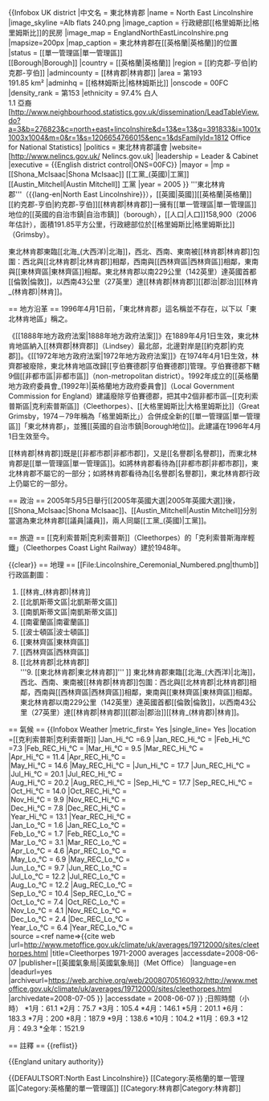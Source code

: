 {{Infobox UK district
|中文名 = 東北林肯郡
|name   = North East Lincolnshire 
|image_skyline =Alb flats 240.png
|image_caption = 行政總部[[格里姆斯比|格里姆斯比]]的民房
|image_map  = EnglandNorthEastLincolnshire.png
|mapsize=200px
|map_caption = 東北林肯郡在[[英格蘭|英格蘭]]的位置
|status   = [[單一管理區|單一管理區]]<br />[[Borough|Borough]]
|country = [[英格蘭|英格蘭]]
|region = [[約克郡-亨伯|約克郡-亨伯]]
|admincounty   = [[林肯郡|林肯郡]]
|area   =  第193<br />191.85 km²
|adminhq = [[格林姆斯比|格林姆斯比]]
|onscode  = 00FC
|density_rank = 第153
|ethnicity  = 97.4% 白人<br />1.1 亞裔<ref>[http://www.neighbourhood.statistics.gov.uk/dissemination/LeadTableView.do?a=3&b=276823&c=north+east+lincolnshire&d=13&e=13&g=391833&i=1001x1003x1004&m=0&r=1&s=1206654766015&enc=1&dsFamilyId=1812 Office for National Statistics]</ref>
|politics  = 東北林肯郡議會
|website=[http://www.nelincs.gov.uk/ Nelincs.gov.uk]
|leadership = Leader & Cabinet
|executive  = {{English district control|ONS=00FC}}
|mayor     = 
|mp = [[Shona_McIsaac|Shona McIsaac]] [[工黨_(英國)|工黨]]<br />[[Austin_Mitchell|Austin Mitchell]] 工黨
|year = 2005
}}
'''東北林肯郡'''（{{lang-en|North East Lincolnshire}}），[[英國|英國]][[英格蘭|英格蘭]][[約克郡-亨伯|約克郡-亨伯]][[林肯郡|林肯郡]]一擁有[[單一管理區|單一管理區]]地位的[[英國的自治市鎮|自治市鎮]]（borough），[[人口|人口]]158,900（2006年估計），面積191.85平方公里，行政總部位於[[格里姆斯比|格里姆斯比]]（Grimsby）。

東北林肯郡東臨[[北海_(大西洋)|北海]]，西北、西南、東南被[[林肯郡|林肯郡]]包圍：西北與[[北林肯郡|北林肯郡]]相鄰，西南與[[西林齊區|西林齊區]]相鄰，東南與[[東林齊區|東林齊區]]相鄰。東北林肯郡以南229公里（142英里）達英國首都[[倫敦|倫敦]]，以西南43公里（27英里）達[[林肯郡|林肯郡]][[郡治|郡治]][[林肯_(林肯郡)|林肯]]。

== 地方沿革 ==
1996年4月1日前，「東北林肯郡」這名稱並不存在，以下以「東北林肯地區」稱之。

《[[1888年地方政府法案|1888年地方政府法案]]》在1889年4月1日生效，東北林肯地區納入[[林齊郡|林齊郡]]（Lindsey）最北部，北邊對岸是[[約克郡|約克郡]]。《[[1972年地方政府法案|1972年地方政府法案]]》在1974年4月1日生效，林齊郡被廢除，東北林肯地區改歸[[亨伯賽德郡|亨伯賽德郡]]管理。亨伯賽德郡下轄9個[[非都市區|非都市區]]（non-metropolitan district）。1992年成立的[[英格蘭地方政府委員會_(1992年)|英格蘭地方政府委員會]]（Local Government Commission for England）建議廢除亨伯賽德郡，把其中2個非都市區─[[克利索普斯區|克利索普斯區]]（Cleethorpes）、[[大格里姆斯比|大格里姆斯比]]（Great Grimsby，1974－79年稱為「格里姆斯比」）合併成全新的[[單一管理區|單一管理區]]「東北林肯郡」，並獲[[英國的自治市鎮|Borough地位]]。此建議在1996年4月1日生效至今。

[[林肯郡|林肯郡]]既是[[非都市郡|非都市郡]]，又是[[名譽郡|名譽郡]]，而東北林肯郡是[[單一管理區|單一管理區]]。如將林肯郡看待為[[非都市郡|非都市郡]]，東北林肯郡不屬它的一部分；如將林肯郡看待為[[名譽郡|名譽郡]]，東北林肯郡行政上仍屬它的一部分。

== 政治 ==
2005年5月5日舉行[[2005年英國大選|2005年英國大選]]後，[[Shona_McIsaac|Shona McIsaac]]、[[Austin_Mitchell|Austin Mitchell]]分別當選為東北林肯郡[[議員|議員]]，兩人同屬[[工黨_(英國)|工黨]]。

== 旅遊 ==
[[克利索普斯|克利索普斯]]（Cleethorpes）的「克利索普斯海岸輕鐵」（Cleethorpes Coast Light Railway）建於1948年。

{{clear}}
== 地理 ==
[[File:Lincolnshire_Ceremonial_Numbered.png|thumb]]行政區劃圖：<br />
1. [[林肯_(林肯郡)|林肯]]<br />
2. [[北凱斯蒂文區|北凱斯蒂文區]]<br />
3. [[南凱斯蒂文區|南凱斯蒂文區]]<br />
4. [[南霍蘭區|南霍蘭區]]<br />
5. [[波士頓區|波士頓區]]<br />
6. [[東林齊區|東林齊區]]<br />
7. [[西林齊區|西林齊區]]<br />
8. [[北林肯郡|北林肯郡]]<br />
'''9. [[東北林肯郡|東北林肯郡]]'''
]]
東北林肯郡東臨[[北海_(大西洋)|北海]]，西北、西南、東南被[[林肯郡|林肯郡]]包圍：西北與[[北林肯郡|北林肯郡]]相鄰，西南與[[西林齊區|西林齊區]]相鄰，東南與[[東林齊區|東林齊區]]相鄰。東北林肯郡以南229公里（142英里）達英國首都[[倫敦|倫敦]]，以西南43公里（27英里）達[[林肯郡|林肯郡]][[郡治|郡治]][[林肯_(林肯郡)|林肯]]。

== 氣候 ==
{{Infobox Weather
|metric_first= Yes
|single_line= Yes
|location =[[克利索普斯|克利索普斯]]
|Jan_Hi_°C =6.9       |Jan_REC_Hi_°C =
|Feb_Hi_°C =7.3      |Feb_REC_Hi_°C = 
|Mar_Hi_°C = 9.5      |Mar_REC_Hi_°C =    
|Apr_Hi_°C = 11.4      |Apr_REC_Hi_°C =    
|May_Hi_°C =  14.6     |May_REC_Hi_°C = 
|Jun_Hi_°C = 17.7      |Jun_REC_Hi_°C =    
|Jul_Hi_°C = 20.1      |Jul_REC_Hi_°C =    
|Aug_Hi_°C = 20.2      |Aug_REC_Hi_°C =
|Sep_Hi_°C = 17.7      |Sep_REC_Hi_°C =    
|Oct_Hi_°C = 14.0      |Oct_REC_Hi_°C =    
|Nov_Hi_°C =  9.9     |Nov_REC_Hi_°C =    
|Dec_Hi_°C =  7.8     |Dec_REC_Hi_°C =    
|Year_Hi_°C =  13.1    |Year_REC_Hi_°C =   
|Jan_Lo_°C =  1.6     |Jan_REC_Lo_°C =    
|Feb_Lo_°C =  1.7     |Feb_REC_Lo_°C =    
|Mar_Lo_°C =  3.1     |Mar_REC_Lo_°C =    
|Apr_Lo_°C =  4.6     |Apr_REC_Lo_°C =    
|May_Lo_°C =  6.9     |May_REC_Lo_°C =    
|Jun_Lo_°C =  9.7     |Jun_REC_Lo_°C =    
|Jul_Lo_°C =  12.2     |Jul_REC_Lo_°C =  
|Aug_Lo_°C =  12.2     |Aug_REC_Lo_°C =    
|Sep_Lo_°C =  10.4     |Sep_REC_Lo_°C =    
|Oct_Lo_°C =  7.4     |Oct_REC_Lo_°C =    
|Nov_Lo_°C =  4.1     |Nov_REC_Lo_°C =    
|Dec_Lo_°C =  2.4     |Dec_REC_Lo_°C =    
|Year_Lo_°C = 6.4     |Year_REC_Lo_°C =   
|source =<ref name=>{{cite web
 |url=http://www.metoffice.gov.uk/climate/uk/averages/19712000/sites/cleethorpes.html 
 |title=Cleethorpes 1971-2000 averages 
 |accessdate=2008-06-07 
 |publisher=[[英國氣象局|英國氣象局]]（Met Office） 
 |language=en 
 |deadurl=yes 
 |archiveurl=https://web.archive.org/web/20080705160932/http://www.metoffice.gov.uk/climate/uk/averages/19712000/sites/cleethorpes.html 
 |archivedate=2008-07-05 
}}</ref>
|accessdate = 2008-06-07
}}
;日照時間（小時）
*1月：61.1
*2月：75.7
*3月：105.4
*4月：146.1
*5月：201.1
*6月：183.3
*7月：200
*8月：187.9
*9月：138.6
*10月：104.2
*11月：69.3
*12月：49.3
*全年：1521.9

== 註釋 ==
{{reflist}}

{{England unitary authority}}

{{DEFAULTSORT:North East Lincolnshire}}
[[Category:英格蘭的單一管理區|Category:英格蘭的單一管理區]]
[[Category:林肯郡|Category:林肯郡]]
